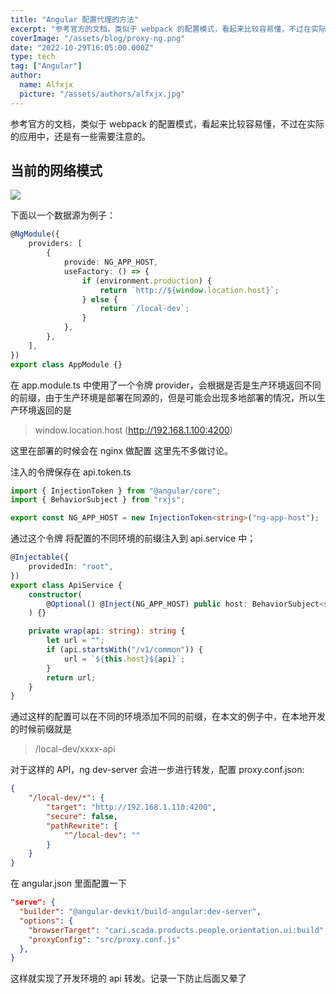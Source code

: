 ```yaml
---
title: "Angular 配置代理的方法"
excerpt: "参考官方的文档，类似于 webpack 的配置模式，看起来比较容易懂，不过在实际的应用中，还是有一些需要注意的。"
coverImage: "/assets/blog/proxy-ng.png"
date: "2022-10-29T16:05:00.000Z"
type: tech
tag: ["Angular"]
author:
  name: Alfxjx
  picture: "/assets/authors/alfxjx.jpg"
---
```


参考官方的文档，类似于 webpack 的配置模式，看起来比较容易懂，不过在实际的应用中，还是有一些需要注意的。

## 当前的网络模式

![](https://cdn.nlark.com/yuque/0/2022/jpeg/502233/1667027866512-ebea1172-7a11-4194-8404-4d97bf78a093.jpeg)

下面以一个数据源为例子：

```typescript
@NgModule({
	providers: [
		{
			provide: NG_APP_HOST,
			useFactory: () => {
				if (environment.production) {
					return `http://${window.location.host}`;
				} else {
					return `/local-dev`;
				}
			},
		},
	],
})
export class AppModule {}
```

在 app.module.ts 中使用了一个令牌 provider，会根据是否是生产环境返回不同的前缀，由于生产环境是部署在同源的，但是可能会出现多地部署的情况，所以生产环境返回的是

> window.location.host (http://192.168.1.100:4200)

这里在部署的时候会在 nginx 做配置 这里先不多做讨论。

注入的令牌保存在 api.token.ts

```typescript
import { InjectionToken } from "@angular/core";
import { BehaviorSubject } from "rxjs";

export const NG_APP_HOST = new InjectionToken<string>("ng-app-host");
```

通过这个令牌 将配置的不同环境的前缀注入到 api.service 中；

```typescript
@Injectable({
	providedIn: "root",
})
export class ApiService {
	constructor(
		@Optional() @Inject(NG_APP_HOST) public host: BehaviorSubject<string>
	) {}

	private wrap(api: string): string {
		let url = "";
		if (api.startsWith("/v1/common")) {
			url = `${this.host}${api}`;
		}
		return url;
	}
}
```

通过这样的配置可以在不同的环境添加不同的前缀，在本文的例子中，在本地开发的时候前缀就是

> /local-dev/xxxx-api

对于这样的 API，ng dev-server 会进一步进行转发，配置 proxy.conf.json:

```json
{
	"/local-dev/*": {
		"target": "http://192.168.1.110:4200",
		"secure": false,
		"pathRewrite": {
			"^/local-dev": ""
		}
	}
}
```

在 angular.json 里面配置一下

```json
"serve": {
  "builder": "@angular-devkit/build-angular:dev-server",
  "options": {
    "browserTarget": "cari.scada.products.people.orientation.ui:build",
    "proxyConfig": "src/proxy.conf.js"
  },
}
```

这样就实现了开发环境的 api 转发。记录一下防止后面又晕了
